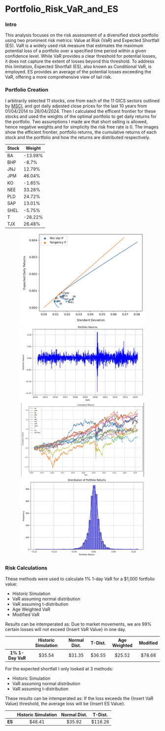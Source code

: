 # Portfolio_Risk_VaR_and_ES

### Intro
This analysis focuses on the risk assessment of a diversified stock portfolio using two prominent risk metrics: Value at Risk (VaR) and Expected Shortfall (ES). VaR is a widely used risk measure that estimates the maximum potential loss of a portfolio over a specified time period within a given confidence level. While VaR provides a clear threshold for potential losses, it does not capture the extent of losses beyond this threshold. To address this limitation, Expected Shortfall (ES), also known as Conditional VaR, is employed. ES provides an average of the potential losses exceeding the VaR, offering a more comprehensive view of tail risk.

### Portfolio Creation
I arbitrarily selected 11 stocks, one from each of the 11 GICS sectors outlined by [MSCI](https://www.msci.com/our-solutions/indexes/gics), and got daily adjested close prices for the last 10 years from 01/04/2014 to 28/04/2024. Then I calculated the efficent frontier for these stocks and used the weights of the optimal portfolio to get daily returns for the portfolio. Two assumptions I made are that short selling is allowed, hence negative weights and for simplicity the risk free rate is 0. The images show the efficient frontier, portfolio returns, the cumulative returns of each stock and the portfolio and how the returns are distributed respectively.

| Stock  | Weight |
|----------|----------|
| BA  | -13.98%  |
| BHP  | -8.7%  |
| JNJ  | 12.79%  |
| JPM  | 46.04%  |
| KO  | -1.65%  |
| NEE  | 33.28%  |
| PLD  | 24.72%  |
| SAP  | 13.01%  |
| SHEL  | -5.75%  |
| T  | -26.22%  |
| TJX  | 26.48%  |

<p align="center">
  <img src="images/ef.png" alt="Efficient Frontier" width="400"/>
  <img src="images/p_rets.png" alt="Portfolio Returns" width="400"/>
  <img src="images/cum_rets.png" alt="Cumulitative Returns" width="400"/>
  <img src="images/dist.png" alt="Portfolio Distribution" width="400"/>
</p>

### Risk Calculations

These methods were used to calculate 1% 1-day VaR for a $1,000 fortfolio value:

- Historic Simulation
- VaR assuming normal distribution
- VaR assuming t-distribution
- Age Weighted VaR
- Modified VaR

Results can be intemperated as: Due to market movements, we are 99% certain losses will not exceed {Insert VaR Value} in one day.

|            | **Historic Simulation** | **Normal Dist.** | **T-Dist.** | **Age Weighted** | **Modified** |
|:------------:|:------------:|:------------:|:------------:|:------------:|:------------:|
| **1% 1-Day VaR** | $35.54  | $31.35  | $36.55  | $25.52  | $78.68  |

For the expected shortfall I only looked at 3 methods:

- Historic Simulation
- VaR assuming normal distribution
- VaR assuming t-distribution

These results can be intemperated as: If the loss exceeds the {Insert VaR Value} threshold, the average loss will be {Insert ES Value}.

|            | **Historic Simulation** | **Normal Dist.** | **T-Dist.** |
|:------------:|:------------:|:------------:|:------------:|
| **ES** | $48.41  | $35.92  | $116.26  |


